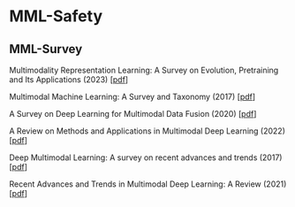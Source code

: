 # MML-Safety

## MML-Survey
Multimodality Representation Learning: A Survey on Evolution, Pretraining and Its Applications (2023) [[pdf](https://arxiv.org/pdf/2302.00389.pdf)]

Multimodal Machine Learning: A Survey and Taxonomy (2017) [[pdf](https://arxiv.org/pdf/1705.09406.pdf)]

A Survey on Deep Learning for Multimodal Data Fusion (2020) [[pdf](https://direct.mit.edu/neco/article/32/5/829/95591.pdf)]

A Review on Methods and Applications in Multimodal Deep Learning (2022) [[pdf](https://arxiv.org/pdf/2202.09195.pdf)]

Deep Multimodal Learning: A survey on recent advances and trends (2017) [[pdf](https://ieeexplore.ieee.org/stamp/stamp.jsp?tp=&arnumber=8103116.pdf)]

Recent Advances and Trends in Multimodal Deep Learning: A Review (2021) [[pdf](https://arxiv.org/pdf/2105.11087.pdf)]

